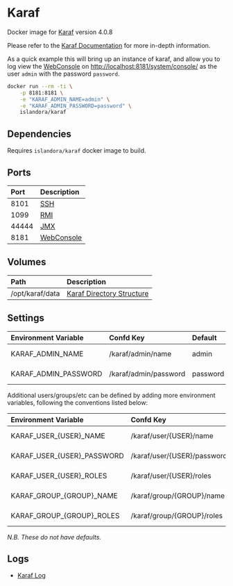 # Karaf

Docker image for [Karaf] version 4.0.8

Please refer to the [Karaf Documentation] for more in-depth information.

As a quick example this will bring up an instance of karaf, and allow you to
log view the [WebConsole] on <http://localhost:8181/system/console/> as the user `admin` with
the password `password`.

```bash
docker run --rm -ti \
    -p 8181:8181 \
    -e "KARAF_ADMIN_NAME=admin" \
    -e "KARAF_ADMIN_PASSWORD=password" \
    islandora/karaf
```

## Dependencies

Requires `islandora/karaf` docker image to build.

## Ports

| Port  | Description  |
| :---- | :----------- |
| 8101  | [SSH]        |
| 1099  | [RMI]        |
| 44444 | [JMX]        |
| 8181  | [WebConsole] |

## Volumes

| Path            | Description                 |
| :-------------- | :-------------------------- |
| /opt/karaf/data | [Karaf Directory Structure] |

## Settings

| Environment Variable | Confd Key             | Default  | Description         |
| :------------------- | :-------------------- | :------- | :------------------ |
| KARAF_ADMIN_NAME     | /karaf/admin/name     | admin    | Admin user name     |
| KARAF_ADMIN_PASSWORD | /karaf/admin/password | password | Admin user password |

Additional users/groups/etc can be defined by adding more environment variables,
following the conventions listed below:

| Environment Variable       | Confd Key                   | Description                      |
| :------------------------- | :-------------------------- | :------------------------------- |
| KARAF_USER_{USER}_NAME     | /karaf/user/{USER}/name     | See [Security]: users.properties |
| KARAF_USER_{USER}_PASSWORD | /karaf/user/{USER}/password | See [Security]: users.properties |
| KARAF_USER_{USER}_ROLES    | /karaf/user/{USER}/roles    | See [Security]: users.properties |
| KARAF_GROUP_{GROUP}_NAME   | /karaf/group/{GROUP}/name   | See [Security]: users.properties |
| KARAF_GROUP_{GROUP}_ROLES  | /karaf/group/{GROUP}/roles  | See [Security]: users.properties |

*N.B. These do not have defaults.*

## Logs

- [Karaf Log]

[JMX]: https://karaf.apache.org/manual/latest/#_monitoring_and_management_using_jmx
[Karaf Directory Structure]: https://karaf.apache.org/manual/latest/#_directory_structure
[Karaf Documentation]: https://islandora.github.io/documentation/
[Karaf Log]: https://karaf.apache.org/manual/latest/#_log
[Karaf]: https://github.com/Islandora/karaf
[RMI]: https://karaf.apache.org/manual/latest/monitoring
[Security]: https://karaf.apache.org/manual/latest/security
[SSH]: https://karaf.apache.org/manual/latest/remote
[WebConsole]: https://karaf.apache.org/manual/latest/webconsole
